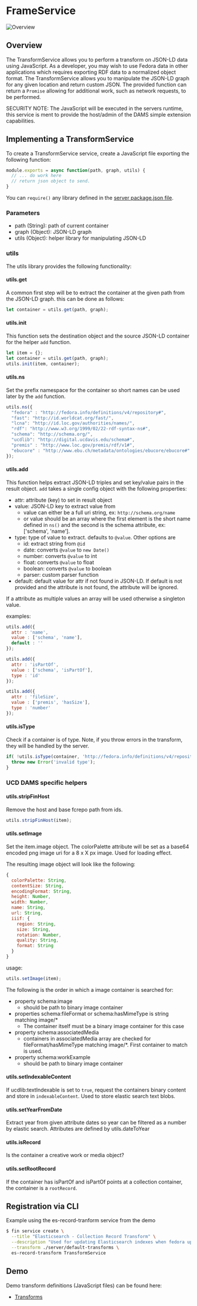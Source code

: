 # FrameService

![Overview](./transform-service.png)

## Overview

The TransformService allows you to perform a transform on JSON-LD data using JavaScript.  As a developer, you may wish to use Fedora data in other applications which requires exporting RDF data to a normalized object format.  The TransformService allows you to manipulate the JSON-LD graph for any given location and return custom JSON.  The provided function can return a ```Promise``` allowing for additional work, such as network requests, to be performed.

SECURITY NOTE: The JavaScript will be executed in the servers runtime, this service is ment to provide the host/admin of the DAMS simple extension capabilities.

## Implementing a TransformService

To create a TransformService service, create a JavaScript file exporting the following function:

```javascript
module.exports = async function(path, graph, utils) {
  // ... do work here
  // return json object to send.
}
```

You can ```require()``` any library defined in the [server package.json file](../../server/package.json).

### Parameters

- path (String): path of current container
- graph (Object): JSON-LD graph
- utils (Object): helper library for manipulating JSON-LD

### utils

The utils library provides the following functionality:

#### utils.get

A common first step will be to extract the container at the given path from the JSON-LD graph.  this can be done as follows:

```javascript
let container = utils.get(path, graph);
```

#### utils.init

This function sets the destination object and the source JSON-LD container for the helper `add` function.

```javascript
let item = {};
let container = utils.get(path, graph);
utils.init(item, container);
```

#### utils.ns

Set the prefix namespace for the container so short names can be used later by the `add` function.

```javascript
utils.ns({
  "fedora" : "http://fedora.info/definitions/v4/repository#",
  "fast": "http://id.worldcat.org/fast/",
  "lcna": "http://id.loc.gov/authorities/names/",
  "rdf": "http://www.w3.org/1999/02/22-rdf-syntax-ns#",
  "schema": "http://schema.org/",
  "ucdlib": "http://digital.ucdavis.edu/schema#",
  "premis" : "http://www.loc.gov/premis/rdf/v1#",
  "ebucore" : "http://www.ebu.ch/metadata/ontologies/ebucore/ebucore#"
});
```

#### utils.add

This function helps extract JSON-LD triples and set key/value pairs in the result object.  `add` takes a single config object with the following properties:

- attr: attribute (key) to set in result object
- value: JSON-LD key to extract value from
  - value can either be a full uri string, ex: `http://schema.org/name`
  - or value should be an array where the first element is the short name defined in `ns()` and the second is the schema attribute, ex: ['schema', 'name'].
- type: type of value to extract.  defaults to `@value`.  Other options are
  - id: extract string from `@id`
  - date: converts `@value` to ```new Date()```
  - number: converts `@value` to int
  - float: converts `@value` to float
  - boolean: converts `@value` to boolean
  - parser: custom parser function
- default: default value for attr if not found in JSON-LD.  If default is not provided and the attribute is not found, the attribute will be ignored.

If a attribute as multiple values an array will be used otherwise a singleton value.

examples:

```javascript
utils.add({
  attr : 'name',
  value : ['schema', 'name'],
  default : ''
});

utils.add({
  attr : 'isPartOf',
  value : ['schema', 'isPartOf'],
  type : 'id'
});

utils.add({
  attr : 'fileSize',
  value : ['premis', 'hasSize'],
  type : 'number'
});
```

#### utils.isType

Check if a container is of type.  Note, if you throw errors in the transform, they will be handled by the server.

```javascript
if( !utils.isType(container, 'http://fedora.info/definitions/v4/repository#Resource') ) {
  throw new Error('invalid type');
}
```

### UCD DAMS specific helpers

#### utils.stripFinHost

Remove the host and base fcrepo path from ids.

```javascript
utils.stripFinHost(item);
```

#### utils.setImage

Set the item.image object.  The colorPalette attribute will be set as a base64 encoded png image uri for a 8 x X px image.  Used for loading effect.

The resulting image object will look like the following:

```javascript
{
  colorPalette: String,
  contentSize: String,
  encodingFormat: String,
  height: Number,
  width: Number,
  name: String,
  url: String,
  iiif: {
    region: String, 
    size: String, 
    rotation: Number, 
    quality: String, 
    format: String
  }
}
```

usage:

```javascript
utils.setImage(item);
```

The following is the order in which a image container is searched for:

- property schema:image
  - should be path to binary image container
- properties schema:fileFormat or schema:hasMimeType is string matching image/*
  - The container itself must be a binary image container for this case
- property schema:associatedMedia
  - containers in associatedMedia array are checked for fileFormat/hasMimeType matching image/*.  First container to match is used.
- property schema:workExample
  - should be path to binary image container
  

#### utils.setIndexableContent

If ucdlib:textIndexable is set to `true`, request the containers binary content and store in `indexableContent`.  Used to store elastic search text blobs.

#### utils.setYearFromDate

Extract year from given attribute dates so year can be filtered as a number by elastic search.  Attributes are defined by utils.dateToYear

#### utils.isRecord

Is the container a creative work or media object?

#### utils.setRootRecord

If the container has isPartOf and isPartOf points at a collection container, the container is a `rootRecord`.

## Registration via CLI

Example using the es-record-tranform service from the demo

```bash
$ fin service create \
  --title "Elasticsearch - Collection Record Transform" \
  --description "Used for updating Elasticsearch indexes when fedora updates" \
  --transform ./server/default-transforms \
  es-record-transform TransformService
```

## Demo

Demo transform definitions (JavaScript files) can be found here:
 - [Transforms](../../server/default-transforms)